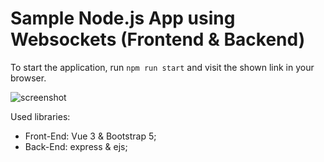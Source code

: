 # Sample Node.js App using Websockets (Frontend & Backend)
To start the application, run `npm run start` and visit the shown link in your browser.

![screenshot](https://i.imgur.com/JtltItN.png)

Used libraries:
- Front-End: Vue 3 & Bootstrap 5;
- Back-End: express & ejs;